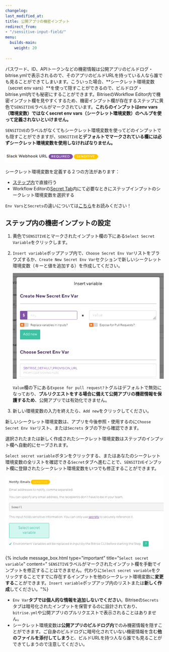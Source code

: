 ```yaml
---
changelog: 
last_modified_at: 
title: 公開アプリの機密インプット
redirect_from:
- "/sensitive-input-field/"
menu:
  builds-main:
    weight: 20

---
```

パスワード、ID、APIトークンなどの機密情報は公開アプリのビルドログ・bitrise.ymlで表示されるので、そのアプリのビルドURLを持っている人なら誰でも見ることができてしまいます。こういった場合、**シークレット環境変数（secret env vars）**を使って隠すことができるので、ビルドログ・bitrise.yml内でも秘密にすることができます。BitriseのWorkflow Editor内で機密インプット欄を見やすくするため、機密インプット欄が存在するステップに黄色で`SENSITIVE`ラベルがマークされています。**これらのインプットはenv vars（環境変数）ではなくsecret env vars（シークレット環境変数）のヘルプを使って定義されないといけません。**

`SENSITIVE`のラベルがなくてもシークレット環境変数を使ってどのインプットでも隠すことができますが、`SENSITIVE`**とデフォルトでマークされている欄には必ずシークレット環境変数を使用しなければなりません。**

![{{ page.title }}](/img/builds/sensitive-label.png)

シークレット環境変数を定義する２つの方法があります：

* [ステップ内](/sensitive-input-field/#set-a-sensitive-input-in-a-step/)で直接行う
* Workflow Editorの[Secret Tab]()内にて必要なときにステップインプットのシークレット環境変数を選択する

`Env Vars`と`Secrets`の違いについては[こちら](/builds/env-vars-secret-env-vars/)をお読みください！

## ステップ内の機密インプットの設定

1. 黄色で`SENSITIVE`とマークされたインプット欄の下にある`Select Secret Variable`をクリックします。
2. `Insert variable`ポップアップ内で、`Choose Secret Env Var`リストをブラウズするか、`Create New Secret Env Var`セクションで新しいシークレット環境変数（キーと値を追加する）を作成してください。

   ![{{ page.title }}](/img/insert-variable.png)

   `Value`欄の下にある`Expose for pull request?`トグルはデフォルトで無効になっており、**プルリクエストをする場合に備えて公開アプリの機密情報を保護するため**、公開アプリでは有効化できません。
3. 新しい環境変数の入力を終えたら、`Add new`をクリックしてください。

新しいシークレット環境変数は、アプリを今後参照・使用するのに`Choose Secret Env Var`リスト、または`Secrets` タブの下から確認できます。

選択されたまたは新しく作成されたシークレット環境変数はステップのインプット欄へ自動的にセーブされます。

`Select secret variable`ボタンをクリックする、またはあなたのシークレット環境変数の全リストを確認できる`Secret`タブへ進むことで、`SENSITIVE`インプット欄に登録されたシークレット環境変数をいつでも修正することができます。

![{{ page.title }}](/img/secrets-email.png)

{% include message_box.html type="important" title="`Select secret variable`" content=" `SENSITIVE`ラベルがマークされたインプット欄を手動でインプットを修正することはできません。代わりに`Select secret variable`をクリックすることですでに存在するインプットを他のシークレット環境変数に**変更する**ことができます。`Insert variable`ポップアップ内のリストまたは**新しく作成**してください。"%}

* `Env Var`**タブでは個人的な情報を追加しないでください**。Bitriseの`Secrets` タブは暗号化されたインプットを保管するのに設計されており、`bitrise.yml`や公開アプリのプルリクエストで表示されることはありません。
* シークレット環境変数は**公開アプリのビルドログ内**でのみ機密情報を隠すことができます。ご自身のビルドログに暗号化されていない機密情報を含む**他のファイルを添付してしまう**と、ビルドURLを持つ人なら誰でも見ることができてしまうので注意してください。